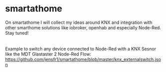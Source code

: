 # smartathome

On smartathome I will collect my ideas around KNX and integration with other smarthome solutions like iobroker, openhab and especially Node-Red. <br/>
Stay tuned!
<br />
<br />
<br />
Example to switch any device connected to Node-Red with a KNX Sesnor like the MDT Glastaster 2
Node-Red Flow: 
https://github.com/jensfr1/smartathome/blob/master/knx_externalswitch.json



